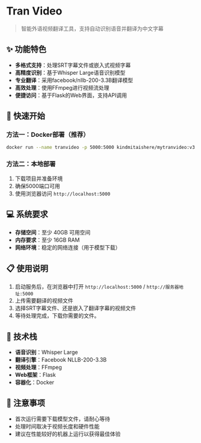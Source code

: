 # Tran Video

> 智能外语视频翻译工具，支持自动识别语音并翻译为中文字幕

## ✨ 功能特色

- **多格式支持**：处理SRT字幕文件或嵌入式视频字幕
- **高精度识别**：基于Whisper Large语音识别模型
- **专业翻译**：采用facebook/nllb-200-3.3B翻译模型
- **高效处理**：使用FFmpeg进行视频流处理
- **便捷访问**：基于Flask的Web界面，支持API调用

## 🚀 快速开始

### 方法一：Docker部署（推荐）

```bash
docker run --name tranvideo -p 5000:5000 kindmitaishere/mytranvideo:v3.27
```

### 方法二：本地部署

1. 下载项目并准备环境
2. 确保5000端口可用
3. 使用浏览器访问 `http://localhost:5000`

## 💻 系统要求

- **存储空间**：至少 40GB 可用空间
- **内存要求**：至少 16GB RAM
- **网络环境**：稳定的网络连接（用于模型下载）

## 📋 使用说明

1. 启动服务后，在浏览器中打开 `http://localhost:5000` / `http://服务器地址:5000`
2. 上传需要翻译的视频文件
3. 选择SRT字幕文件、还是嵌入了翻译字幕的视频文件
4. 等待处理完成，下载你需要的文件。

## 🔧 技术栈

- **语音识别**：Whisper Large
- **翻译引擎**：Facebook NLLB-200-3.3B
- **视频处理**：FFmpeg
- **Web框架**：Flask
- **容器化**：Docker

## 📝 注意事项

- 首次运行需要下载模型文件，请耐心等待
- 处理时间取决于视频长度和硬件性能
- 建议在性能较好的机器上运行以获得最佳体验
